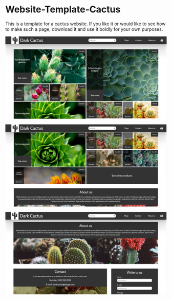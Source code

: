# Website-Template-Cactus

This is a template for a cactus website. 
If you like it or would like to see how to make such a page, 
download it and use it boldly for your own purposes.

![](https://github.com/al1922/Website-Template-Cactus/blob/main/README-IMG/img_1.png)

![](https://github.com/al1922/Website-Template-Cactus/blob/main/README-IMG/img_2.png)

![](https://github.com/al1922/Website-Template-Cactus/blob/main/README-IMG/img_3.png)
